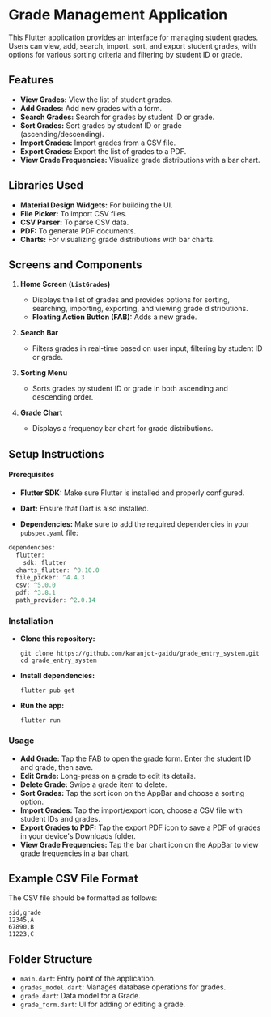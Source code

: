# Grade Management Application
This Flutter application provides an interface for managing student grades. Users can view, add, search, import, sort, and export student grades, with options for various sorting criteria and filtering by student ID or grade.

## Features
* __View Grades:__ View the list of student grades.
* __Add Grades:__ Add new grades with a form.
* __Search Grades:__ Search for grades by student ID or grade.
* __Sort Grades:__ Sort grades by student ID or grade (ascending/descending).
* __Import Grades:__ Import grades from a CSV file.
* __Export Grades:__ Export the list of grades to a PDF.
* __View Grade Frequencies:__ Visualize grade distributions with a bar chart.

## Libraries Used
* __Material Design Widgets:__ For building the UI.
* __File Picker:__ To import CSV files.
* __CSV Parser:__ To parse CSV data.
* __PDF:__ To generate PDF documents.
* __Charts:__ For visualizing grade distributions with bar charts.

## Screens and Components
1. __Home Screen (`ListGrades`)__

    * Displays the list of grades and provides options for sorting, searching, importing, exporting, and viewing grade distributions.
    * __Floating Action Button (FAB):__ Adds a new grade.

2. __Search Bar__

    * Filters grades in real-time based on user input, filtering by student ID or grade.

3. __Sorting Menu__

    * Sorts grades by student ID or grade in both ascending and descending order.

4. __Grade Chart__

    * Displays a frequency bar chart for grade distributions.

## Setup Instructions
#### Prerequisites
* __Flutter SDK:__ Make sure Flutter is installed and properly configured.

* __Dart:__ Ensure that Dart is also installed.

* __Dependencies:__ Make sure to add the required dependencies in your `pubspec.yaml` file:

```dart
dependencies:
  flutter:
    sdk: flutter
  charts_flutter: ^0.10.0
  file_picker: ^4.4.3
  csv: ^5.0.0
  pdf: ^3.8.1
  path_provider: ^2.0.14
```
### Installation
* __Clone this repository:__
    ```
    git clone https://github.com/karanjot-gaidu/grade_entry_system.git
    cd grade_entry_system
    ```
* __Install dependencies:__
    ```
    flutter pub get
    ```
* __Run the app:__
    ```
    flutter run
    ```

### Usage

* __Add Grade:__ Tap the FAB to open the grade form. Enter the student ID and grade, then save.
* __Edit Grade:__ Long-press on a grade to edit its details.
* __Delete Grade:__ Swipe a grade item to delete.
* __Sort Grades:__ Tap the sort icon on the AppBar and choose a sorting option.
* __Import Grades:__ Tap the import/export icon, choose a CSV file with student IDs and grades.
* __Export Grades to PDF:__ Tap the export PDF icon to save a PDF of grades in your device's Downloads folder.
* __View Grade Frequencies:__ Tap the bar chart icon on the AppBar to view grade frequencies in a bar chart.

## Example CSV File Format
The CSV file should be formatted as follows:
```
sid,grade
12345,A
67890,B
11223,C
```
## Folder Structure
* `main.dart`: Entry point of the application.
* `grades_model.dart`: Manages database operations for grades.
* `grade.dart`: Data model for a Grade.
* `grade_form.dart`: UI for adding or editing a grade.